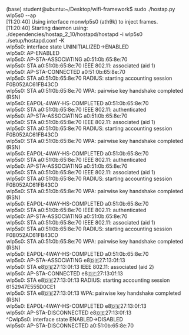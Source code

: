 (base) student@ubuntu:\~/Desktop/wifi-framework$ sudo ./hostap.py wlp5s0 \--ap  
\[11:20:40\] Using interface monwlp5s0 (ath9k) to inject frames.  
\[11:20:40\] Starting daemon using: ./dependencies/hostap\_2\_10/hostapd/hostapd \-i wlp5s0 ./setup/hostapd.conf \-K  
wlp5s0: interface state UNINITIALIZED-\>ENABLED  
wlp5s0: AP-ENABLED  
wlp5s0: AP-STA-ASSOCIATING a0:51:0b:65:8e:70  
wlp5s0: STA a0:51:0b:65:8e:70 IEEE 802.11: associated (aid 1\)  
wlp5s0: AP-STA-CONNECTED a0:51:0b:65:8e:70  
wlp5s0: STA a0:51:0b:65:8e:70 RADIUS: starting accounting session F0B052AC61FB43CD  
wlp5s0: STA a0:51:0b:65:8e:70 WPA: pairwise key handshake completed (RSN)  
wlp5s0: EAPOL-4WAY-HS-COMPLETED a0:51:0b:65:8e:70  
wlp5s0: STA a0:51:0b:65:8e:70 IEEE 802.11: authenticated  
wlp5s0: AP-STA-ASSOCIATING a0:51:0b:65:8e:70  
wlp5s0: STA a0:51:0b:65:8e:70 IEEE 802.11: associated (aid 1\)  
wlp5s0: STA a0:51:0b:65:8e:70 RADIUS: starting accounting session F0B052AC61FB43CD  
wlp5s0: STA a0:51:0b:65:8e:70 WPA: pairwise key handshake completed (RSN)  
wlp5s0: EAPOL-4WAY-HS-COMPLETED a0:51:0b:65:8e:70  
wlp5s0: STA a0:51:0b:65:8e:70 IEEE 802.11: authenticated  
wlp5s0: AP-STA-ASSOCIATING a0:51:0b:65:8e:70  
wlp5s0: STA a0:51:0b:65:8e:70 IEEE 802.11: associated (aid 1\)  
wlp5s0: STA a0:51:0b:65:8e:70 RADIUS: starting accounting session F0B052AC61FB43CD  
wlp5s0: STA a0:51:0b:65:8e:70 WPA: pairwise key handshake completed (RSN)  
wlp5s0: EAPOL-4WAY-HS-COMPLETED a0:51:0b:65:8e:70  
wlp5s0: STA a0:51:0b:65:8e:70 IEEE 802.11: authenticated  
wlp5s0: AP-STA-ASSOCIATING a0:51:0b:65:8e:70  
wlp5s0: STA a0:51:0b:65:8e:70 IEEE 802.11: associated (aid 1\)  
wlp5s0: STA a0:51:0b:65:8e:70 RADIUS: starting accounting session F0B052AC61FB43CD  
wlp5s0: STA a0:51:0b:65:8e:70 WPA: pairwise key handshake completed (RSN)  
wlp5s0: EAPOL-4WAY-HS-COMPLETED a0:51:0b:65:8e:70  
wlp5s0: AP-STA-ASSOCIATING e8:de:27:13:0f:13  
wlp5s0: STA e8:de:27:13:0f:13 IEEE 802.11: associated (aid 2\)  
wlp5s0: AP-STA-CONNECTED e8:de:27:13:0f:13  
wlp5s0: STA e8:de:27:13:0f:13 RADIUS: starting accounting session 6152947E555D0CE1  
wlp5s0: STA e8:de:27:13:0f:13 WPA: pairwise key handshake completed (RSN)  
wlp5s0: EAPOL-4WAY-HS-COMPLETED e8:de:27:13:0f:13  
wlp5s0: AP-STA-DISCONNECTED e8:de:27:13:0f:13  
^Cwlp5s0: interface state ENABLED-\>DISABLED  
wlp5s0: AP-STA-DISCONNECTED a0:51:0b:65:8e:70

